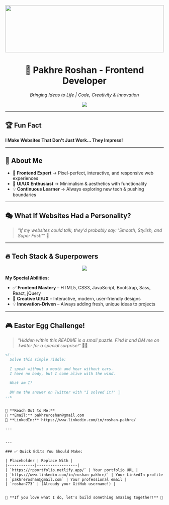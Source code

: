 <div align="center">
  <img src="https://camo.githubusercontent.com/80eade9903c3624e41311912bcbc5043d58aa846b11cb1d3e9176f68a6f64c11/68747470733a2f2f6d69722d73332d63646e2d63662e626568616e63652e6e65742f70726f6a6563745f6d6f64756c65732f66732f35346236633036383039373539392e356235306263613437366239622e676966" height="150" width="100%" />

  <h1>🚀 Pakhre Roshan - Frontend Developer</h1>
  <p><i>Bringing Ideas to Life | Code, Creativity & Innovation</i></p>

  <img src="https://readme-typing-svg.herokuapp.com?font=Fira+Code&size=22&pause=1000&color=F3CC30&center=true&vCenter=true&width=800&lines=🚀+Frontend+Developer+|+Backend+Developer+on+the+way;🎨+Pixel+Perfect+UI/UX+Designs;💡+Creative+Thinker+%26+Problem+Solver;🔥+Passionate+about+Tech+%26+Innovation" />
</div>

---

## 🏆 Fun Fact

**I Make Websites That Don't Just Work... They Impress!**

---

## 🌟 About Me

- 🎯 **Frontend Expert** → Pixel-perfect, interactive, and responsive web experiences  
- 🎨 **UI/UX Enthusiast** → Minimalism & aesthetics with functionality  
- 💡 **Continuous Learner** → Always exploring new tech & pushing boundaries  

---

## 🎭 What If Websites Had a Personality?

> _"If my websites could talk, they'd probably say: 'Smooth, Stylish, and Super Fast!'"_ 🚀

---

## 🔥 Tech Stack & Superpowers

<p align="center">
  <img src="https://skillicons.dev/icons?i=html,css,bootstrap,sass,js,react,jquery,git,github,canva" />
</p>

**My Special Abilities:**

- ✅ **Frontend Mastery** – HTML5, CSS3, JavaScript, Bootstrap, Sass, React, jQuery  
- 🎨 **Creative UI/UX** – Interactive, modern, user-friendly designs  
- 💡 **Innovation-Driven** – Always adding fresh, unique ideas to projects  

---

## 🎮 Easter Egg Challenge!

> _"Hidden within this README is a small puzzle. Find it and DM me on Twitter for a special surprise!"_ 🧧🔥

```html
<!--  
  Solve this simple riddle:  
  
  I speak without a mouth and hear without ears.  
  I have no body, but I come alive with the wind.  
  
  What am I?  
  
  DM me the answer on Twitter with "I solved it!" 🚀  
-->


📩 **Reach Out to Me:**   
📧 **Email:** pakhreroshan@gmail.com  
🌝 **LinkedIn:** https://www.linkedin.com/in/roshan-pakhre/    

---


---

### ✅ Quick Edits You Should Make:

| Placeholder | Replace With |
|------------|------------------|
| `https://rpportfolio.netlify.app/` | Your portfolio URL |
| `https://www.linkedin.com/in/roshan-pakhre/` | Your LinkedIn profile |
| `pakhreroshan@gmail.com` | Your professional email |
| `roshan773` | (Already your GitHub username!) |


🌟 **If you love what I do, let's build something amazing together!** 🚀
